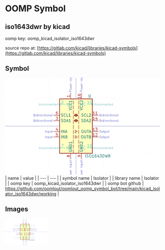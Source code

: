 # OOMP Symbol  
## iso1643dwr  by kicad  
  
oomp key: oomp_kicad_isolator_iso1643dwr  
  
source repo at: [https://gitlab.com/kicad/libraries/kicad-symbols](https://gitlab.com/kicad/libraries/kicad-symbols)  
## Symbol  
  
[![working.png](working_600.png)](working.png)  
| name | value | 
| --- | --- | 
| symbol name | Isolator | 
| library name | Isolator | 
| oomp key | oomp_kicad_isolator_iso1643dwr | 
| oomp bot github | https://github.com/oomlout/oomlout_oomp_symbol_bot/tree/main/kicad_isolator_iso1643dwr/working | 
## Images  
  
[![working.png](working_140.png)](working.png)  
